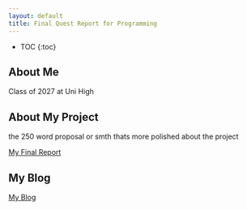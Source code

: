 ```yaml
---
layout: default
title: Final Quest Report for Programming
---
```


* TOC
{:toc}

## About Me

Class of 2027 at Uni High

## About My Project

the 250 word proposal or smth thats more polished about the project

[My Final Report](files/finalreport.pdf)

## My Blog

[My Blog](blog.html)

